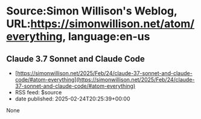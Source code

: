 # Source:Simon Willison's Weblog, URL:https://simonwillison.net/atom/everything, language:en-us

## Claude 3.7 Sonnet and Claude Code
 - [https://simonwillison.net/2025/Feb/24/claude-37-sonnet-and-claude-code/#atom-everything](https://simonwillison.net/2025/Feb/24/claude-37-sonnet-and-claude-code/#atom-everything)
 - RSS feed: $source
 - date published: 2025-02-24T20:25:39+00:00

None

